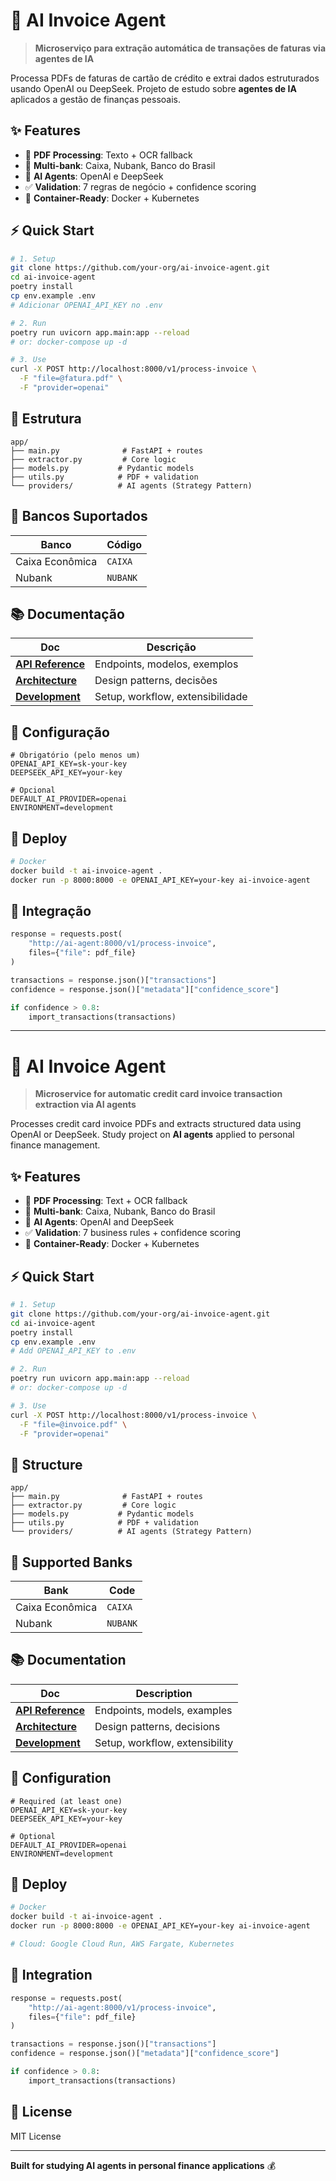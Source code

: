 # 🚀 AI Invoice Agent

> **Microserviço para extração automática de transações de faturas via agentes de IA**

Processa PDFs de faturas de cartão de crédito e extrai dados estruturados usando OpenAI ou DeepSeek. Projeto de estudo sobre **agentes de IA** aplicados a gestão de finanças pessoais.

## ✨ Features

- 📄 **PDF Processing**: Texto + OCR fallback
- 🏦 **Multi-bank**: Caixa, Nubank, Banco do Brasil
- 🤖 **AI Agents**: OpenAI e DeepSeek
- ✅ **Validation**: 7 regras de negócio + confidence scoring
- 🐳 **Container-Ready**: Docker + Kubernetes

## ⚡ Quick Start

```bash
# 1. Setup
git clone https://github.com/your-org/ai-invoice-agent.git
cd ai-invoice-agent
poetry install
cp env.example .env
# Adicionar OPENAI_API_KEY no .env

# 2. Run
poetry run uvicorn app.main:app --reload
# or: docker-compose up -d

# 3. Use
curl -X POST http://localhost:8000/v1/process-invoice \
  -F "file=@fatura.pdf" \
  -F "provider=openai"
```

## 📁 Estrutura

```
app/
├── main.py              # FastAPI + routes
├── extractor.py         # Core logic
├── models.py           # Pydantic models
├── utils.py            # PDF + validation
└── providers/          # AI agents (Strategy Pattern)
```

## 🏦 Bancos Suportados

| Banco           | Código            |
| --------------- | ----------------- |
| Caixa Econômica | `CAIXA`           |
| Nubank          | `NUBANK`          |


## 📚 Documentação

| Doc                                      | Descrição                        |
| ---------------------------------------- | -------------------------------- |
| **[API Reference](docs/API.md)**         | Endpoints, modelos, exemplos     |
| **[Architecture](docs/ARCHITECTURE.md)** | Design patterns, decisões        |
| **[Development](docs/DEVELOPMENT.md)**   | Setup, workflow, extensibilidade |

## 🔧 Configuração

```env
# Obrigatório (pelo menos um)
OPENAI_API_KEY=sk-your-key
DEEPSEEK_API_KEY=your-key

# Opcional
DEFAULT_AI_PROVIDER=openai
ENVIRONMENT=development
```

## 🚀 Deploy

```bash
# Docker
docker build -t ai-invoice-agent .
docker run -p 8000:8000 -e OPENAI_API_KEY=your-key ai-invoice-agent
```

## 🔗 Integração

```python
response = requests.post(
    "http://ai-agent:8000/v1/process-invoice",
    files={"file": pdf_file}
)

transactions = response.json()["transactions"]
confidence = response.json()["metadata"]["confidence_score"]

if confidence > 0.8:
    import_transactions(transactions)
```

---

# 🚀 AI Invoice Agent

> **Microservice for automatic credit card invoice transaction extraction via AI agents**

Processes credit card invoice PDFs and extracts structured data using OpenAI or DeepSeek. Study project on **AI agents** applied to personal finance management.

## ✨ Features

- 📄 **PDF Processing**: Text + OCR fallback
- 🏦 **Multi-bank**: Caixa, Nubank, Banco do Brasil
- 🤖 **AI Agents**: OpenAI and DeepSeek
- ✅ **Validation**: 7 business rules + confidence scoring
- 🐳 **Container-Ready**: Docker + Kubernetes

## ⚡ Quick Start

```bash
# 1. Setup
git clone https://github.com/your-org/ai-invoice-agent.git
cd ai-invoice-agent
poetry install
cp env.example .env
# Add OPENAI_API_KEY to .env

# 2. Run
poetry run uvicorn app.main:app --reload
# or: docker-compose up -d

# 3. Use
curl -X POST http://localhost:8000/v1/process-invoice \
  -F "file=@invoice.pdf" \
  -F "provider=openai"
```

## 📁 Structure

```
app/
├── main.py              # FastAPI + routes
├── extractor.py         # Core logic
├── models.py           # Pydantic models
├── utils.py            # PDF + validation
└── providers/          # AI agents (Strategy Pattern)
```

## 🏦 Supported Banks

| Bank            | Code              |
| --------------- | ----------------- |
| Caixa Econômica | `CAIXA`           |
| Nubank          | `NUBANK`          |


## 📚 Documentation

| Doc                                      | Description                    |
| ---------------------------------------- | ------------------------------ |
| **[API Reference](docs/API.md)**         | Endpoints, models, examples    |
| **[Architecture](docs/ARCHITECTURE.md)** | Design patterns, decisions     |
| **[Development](docs/DEVELOPMENT.md)**   | Setup, workflow, extensibility |

## 🔧 Configuration

```env
# Required (at least one)
OPENAI_API_KEY=sk-your-key
DEEPSEEK_API_KEY=your-key

# Optional
DEFAULT_AI_PROVIDER=openai
ENVIRONMENT=development
```

## 🚀 Deploy

```bash
# Docker
docker build -t ai-invoice-agent .
docker run -p 8000:8000 -e OPENAI_API_KEY=your-key ai-invoice-agent

# Cloud: Google Cloud Run, AWS Fargate, Kubernetes
```

## 🔗 Integration

```python
response = requests.post(
    "http://ai-agent:8000/v1/process-invoice",
    files={"file": pdf_file}
)

transactions = response.json()["transactions"]
confidence = response.json()["metadata"]["confidence_score"]

if confidence > 0.8:
    import_transactions(transactions)
```

## 📄 License

MIT License

---

**Built for studying AI agents in personal finance applications** 💰
